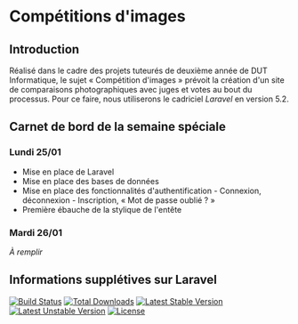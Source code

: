 # Compétitions d'images
## Introduction
Réalisé dans le cadre des projets tuteurés de deuxième année de DUT Informatique, le sujet « Compétition d'images » prévoit la création d'un site de comparaisons photographiques avec juges et votes au bout du processus. Pour ce faire, nous utiliserons le cadriciel *Laravel* en version 5.2.

## Carnet de bord de la semaine spéciale
### Lundi 25/01
- Mise en place de Laravel
- Mise en place des bases de données
- Mise en place des fonctionnalités d'authentification
      - Connexion, déconnexion
      - Inscription, « Mot de passe oublié ? »
- Première ébauche de la stylique de l'entête

### Mardi 26/01
*À remplir*


## Informations supplétives sur Laravel
[![Build Status](https://travis-ci.org/laravel/framework.svg)](https://travis-ci.org/laravel/framework)
[![Total Downloads](https://poser.pugx.org/laravel/framework/d/total.svg)](https://packagist.org/packages/laravel/framework)
[![Latest Stable Version](https://poser.pugx.org/laravel/framework/v/stable.svg)](https://packagist.org/packages/laravel/framework)
[![Latest Unstable Version](https://poser.pugx.org/laravel/framework/v/unstable.svg)](https://packagist.org/packages/laravel/framework)
[![License](https://poser.pugx.org/laravel/framework/license.svg)](https://packagist.org/packages/laravel/framework)
